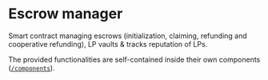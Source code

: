 # Escrow manager

Smart contract managing escrows (initialization, claiming, refunding and cooperative refunding), LP vaults & tracks reputation of LPs.

The provided functionalities are self-contained inside their own components ([`/components`](/components)).
